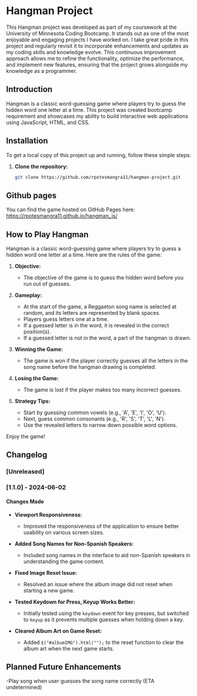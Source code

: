 # Hangman Project

This Hangman project was developed as part of my coursework at the University of Minnesota Coding Bootcamp. It stands out as one of the most enjoyable and engaging projects I have worked on. I take great pride in this project and regularly revisit it to incorporate enhancements and updates as my coding skills and knowledge evolve. This continuous improvement approach allows me to refine the functionality, optimize the performance, and implement new features, ensuring that the project grows alongside my knowledge as a programmer.

## Introduction

Hangman is a classic word-guessing game where players try to guess the hidden word one letter at a time. This project was created bootcamp requirement and showcases my ability to build interactive web applications using JavaScript, HTML, and CSS.

## Installation

To get a local copy of this project up and running, follow these simple steps:

1. **Clone the repository:**
   ```bash
   git clone https://github.com/rpotesmangra11/hangman-project.git

 ## Github pages  
 
You can find the game hosted on GitHub Pages here: https://rpotesmangra11.github.io/hangman_js/

## How to Play Hangman

Hangman is a classic word-guessing game where players try to guess a hidden word one letter at a time. Here are the rules of the game:

1. **Objective:**
   - The objective of the game is to guess the hidden word before you run out of guesses.

2. **Gameplay:**
   - At the start of the game, a Reggaeton song name is selected at random, and its letters are represented by blank spaces.
   - Players guess letters one at a time.
   - If a guessed letter is in the word, it is revealed in the correct position(s).
   - If a guessed letter is not in the word, a part of the hangman is drawn.

3. **Winning the Game:**
   - The game is won if the player correctly guesses all the letters in the song name before the hangman drawing is completed.

4. **Losing the Game:**
   - The game is lost if the player makes too many incorrect guesses.

5. **Strategy Tips:**
   - Start by guessing common vowels (e.g., 'A', 'E', 'I', 'O', 'U').
   - Next, guess common consonants (e.g., 'R', 'S', 'T', 'L', 'N').
   - Use the revealed letters to narrow down possible word options.

Enjoy the game!


## Changelog

### [Unreleased]

### [1.1.0] - 2024-06-02

#### Changes Made

- **Viewport Responsiveness:**
  - Improved the responsiveness of the application to ensure better usability on various screen sizes.

- **Added Song Names for Non-Spanish Speakers:**
  - Included song names in the interface to aid non-Spanish speakers in understanding the game content.

- **Fixed Image Reset Issue:**
  - Resolved an issue where the album image did not reset when starting a new game.

- **Tested Keydown for Press, Keyup Works Better:**
  - Initially tested using the `keydown` event for key presses, but switched to `keyup` as it prevents multiple guesses when holding down a key.

- **Cleared Album Art on Game Reset:**
  - Added `$("#albumIMG").html("");` to the reset function to clear the album art when the next game starts.

 ## Planned Future Enhancements

 -Play song when user guesses the song name correctly (ETA undetermined)
